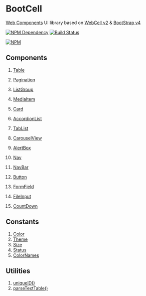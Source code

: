 # BootCell

[Web Components][1] UI library based on [WebCell v2][2] & [BootStrap v4][3]

[![NPM Dependency](https://david-dm.org/EasyWebApp/BootCell.svg)][4]
[![Build Status](https://travis-ci.com/EasyWebApp/BootCell.svg?branch=master)][5]

[![NPM](https://nodei.co/npm/boot-cell.png?downloads=true&downloadRank=true&stars=true)][6]

## Components

1. [Table](https://web-cell.dev/BootCell/interfaces/tableprops.html)
2. [Pagination](https://web-cell.dev/BootCell/classes/pagination.html)

3. [ListGroup](https://web-cell.dev/BootCell/interfaces/listgroupprops.html)
4. [MediaItem](https://web-cell.dev/BootCell/interfaces/mediaitemprops.html)
5. [Card](https://web-cell.dev/BootCell/interfaces/cardprops.html)
6. [AccordionList](https://web-cell.dev/BootCell/interfaces/accordionprops.html)
7. [TabList](https://web-cell.dev/BootCell/classes/tablist.html)
8. [CarouselView](https://web-cell.dev/BootCell/classes/carouselview.html)

9. [AlertBox](https://web-cell.dev/BootCell/classes/alertbox.html)

10. [Nav](https://web-cell.dev/BootCell/interfaces/navprops.html)
11. [NavBar](https://web-cell.dev/BootCell/interfaces/navbarprops.html)

12. [Button](https://web-cell.dev/BootCell/interfaces/buttonprops.html)
13. [FormField](https://web-cell.dev/BootCell/interfaces/fieldprops.html)
14. [FileInput](https://web-cell.dev/BootCell/classes/fileinput.html)

15. [CountDown](https://web-cell.dev/BootCell/classes/countdown.html)

## Constants

1. [Color](https://web-cell.dev/BootCell/enums/color.html)
2. [Theme](https://web-cell.dev/BootCell/enums/theme.html)
3. [Size](https://web-cell.dev/BootCell/enums/size.html)
4. [Status](https://web-cell.dev/BootCell/enums/status.html)
5. [ColorNames](https://web-cell.dev/BootCell/globals.html#colornames)

## Utilities

1. [uniqueID()](https://web-cell.dev/BootCell/globals.html#uniqueid)
2. [parseTextTable()](https://web-cell.dev/BootCell/globals.html#parsetexttable)

[1]: https://www.webcomponents.org/
[2]: https://github.com/EasyWebApp/WebCell/tree/v2
[3]: https://getbootstrap.com/
[4]: https://david-dm.org/EasyWebApp/BootCell
[5]: https://travis-ci.com/EasyWebApp/BootCell
[6]: https://nodei.co/npm/boot-cell/
